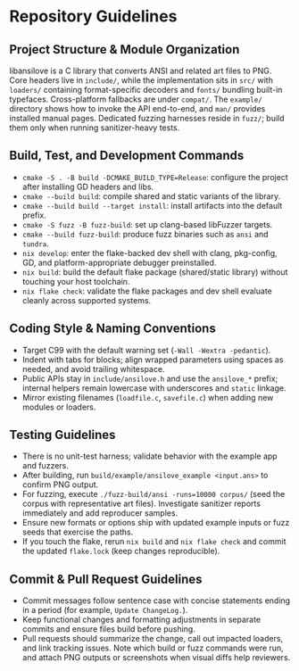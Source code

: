 # Repository Guidelines

## Project Structure & Module Organization
libansilove is a C library that converts ANSI and related art files to PNG. Core headers live in `include/`, while the implementation sits in `src/` with `loaders/` containing format-specific decoders and `fonts/` bundling built-in typefaces. Cross-platform fallbacks are under `compat/`. The `example/` directory shows how to invoke the API end-to-end, and `man/` provides installed manual pages. Dedicated fuzzing harnesses reside in `fuzz/`; build them only when running sanitizer-heavy tests.

## Build, Test, and Development Commands
- `cmake -S . -B build -DCMAKE_BUILD_TYPE=Release`: configure the project after installing GD headers and libs.
- `cmake --build build`: compile shared and static variants of the library.
- `cmake --build build --target install`: install artifacts into the default prefix.
- `cmake -S fuzz -B fuzz-build`: set up clang-based libFuzzer targets.
- `cmake --build fuzz-build`: produce fuzz binaries such as `ansi` and `tundra`.
- `nix develop`: enter the flake-backed dev shell with clang, pkg-config, GD, and platform-appropriate debugger preinstalled.
- `nix build`: build the default flake package (shared/static library) without touching your host toolchain.
- `nix flake check`: validate the flake packages and dev shell evaluate cleanly across supported systems.

## Coding Style & Naming Conventions
- Target C99 with the default warning set (`-Wall -Wextra -pedantic`).
- Indent with tabs for blocks; align wrapped parameters using spaces as needed, and avoid trailing whitespace.
- Public APIs stay in `include/ansilove.h` and use the `ansilove_*` prefix; internal helpers remain lowercase with underscores and `static` linkage.
- Mirror existing filenames (`loadfile.c`, `savefile.c`) when adding new modules or loaders.

## Testing Guidelines
- There is no unit-test harness; validate behavior with the example app and fuzzers.
- After building, run `build/example/ansilove_example <input.ans>` to confirm PNG output.
- For fuzzing, execute `./fuzz-build/ansi -runs=10000 corpus/` (seed the corpus with representative art files). Investigate sanitizer reports immediately and add reproducer samples.
- Ensure new formats or options ship with updated example inputs or fuzz seeds that exercise the paths.
- If you touch the flake, rerun `nix build` and `nix flake check` and commit the updated `flake.lock` (keep changes reproducible).

## Commit & Pull Request Guidelines
- Commit messages follow sentence case with concise statements ending in a period (for example, `Update ChangeLog.`).
- Keep functional changes and formatting adjustments in separate commits and ensure files build before pushing.
- Pull requests should summarize the change, call out impacted loaders, and link tracking issues. Note which build or fuzz commands were run, and attach PNG outputs or screenshots when visual diffs help reviewers.
